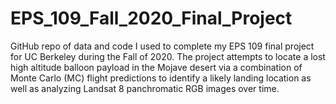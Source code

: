 # EPS_109_Fall_2020_Final_Project
GitHub repo of data and code I used to complete my EPS 109 final project for UC Berkeley during the Fall of 2020. The project attempts to locate a lost high altitude balloon payload in the Mojave desert via a combination of Monte Carlo (MC) flight predictions to identify a likely landing location as well as analyzing Landsat 8 panchromatic RGB images over time.

